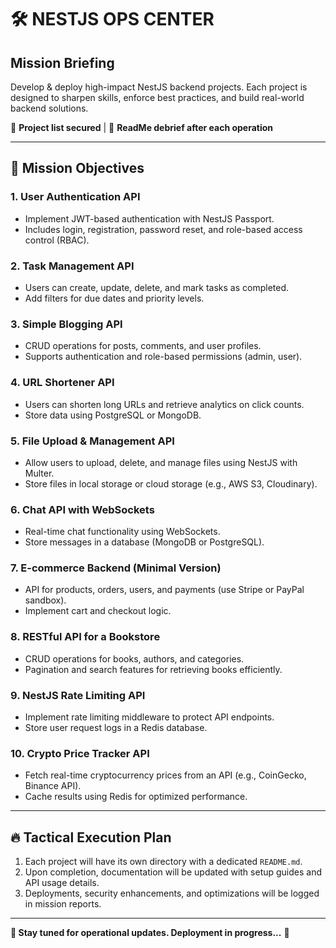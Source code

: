# 🛠️ NESTJS OPS CENTER

## Mission Briefing
Develop & deploy high-impact NestJS backend projects. Each project is designed to sharpen skills, enforce best practices, and build real-world backend solutions.

📜 **Project list secured** | 📢 **ReadMe debrief after each operation**

---

## 🎯 Mission Objectives

### 1. User Authentication API
- Implement JWT-based authentication with NestJS Passport.
- Includes login, registration, password reset, and role-based access control (RBAC).

### 2. Task Management API
- Users can create, update, delete, and mark tasks as completed.
- Add filters for due dates and priority levels.

### 3. Simple Blogging API
- CRUD operations for posts, comments, and user profiles.
- Supports authentication and role-based permissions (admin, user).

### 4. URL Shortener API
- Users can shorten long URLs and retrieve analytics on click counts.
- Store data using PostgreSQL or MongoDB.

### 5. File Upload & Management API
- Allow users to upload, delete, and manage files using NestJS with Multer.
- Store files in local storage or cloud storage (e.g., AWS S3, Cloudinary).

### 6. Chat API with WebSockets
- Real-time chat functionality using WebSockets.
- Store messages in a database (MongoDB or PostgreSQL).

### 7. E-commerce Backend (Minimal Version)
- API for products, orders, users, and payments (use Stripe or PayPal sandbox).
- Implement cart and checkout logic.

### 8. RESTful API for a Bookstore
- CRUD operations for books, authors, and categories.
- Pagination and search features for retrieving books efficiently.

### 9. NestJS Rate Limiting API
- Implement rate limiting middleware to protect API endpoints.
- Store user request logs in a Redis database.

### 10. Crypto Price Tracker API
- Fetch real-time cryptocurrency prices from an API (e.g., CoinGecko, Binance API).
- Cache results using Redis for optimized performance.

---

## 🔥 Tactical Execution Plan
1. Each project will have its own directory with a dedicated `README.md`.
2. Upon completion, documentation will be updated with setup guides and API usage details.
3. Deployments, security enhancements, and optimizations will be logged in mission reports.

---

**📡 Stay tuned for operational updates. Deployment in progress...** 🚀
